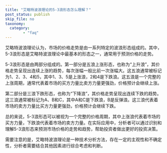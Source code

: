 ```yaml
---
title: "艾略特波浪理论的5-3浪形态怎么理解？"
post_status: publish
skip_file: no
taxonomy:
  category:
        - "faq"
---
```


艾略特波浪理论认为，市场的价格走势是由一系列特定的波浪形态组成的。其中，5-3浪形态是艾略特波浪理论中最基本的形态之一，通常用于预测价格的走势。

5-3浪形态是由两部分组成的。第一部分是五浪上涨形态，也称为“上升浪”，其价格走势呈现出连续上涨的趋势，每次涨幅一般比前一次涨幅大。这五浪通常被标记为1、2、3、4和5，其中1、3、5是上涨浪，2和4是下跌浪。这五浪是一个完整的上涨周期，通常代表着市场的买方力量比卖方力量更强劲，价格预计会继续上涨。

第二部分是三浪下跌形态，也称为“下降浪”，其价格走势呈现出连续下跌的趋势。这三浪通常被标记为A、B和C，其中A和C是下跌浪，B是反弹浪。这三浪代表着市场的卖方力量比买方力量更强劲，价格预计会继续下跌。

总的来说，5-3浪形态可以被视为一个完整的价格周期，其中上涨浪代表着市场的买方力量，下跌浪代表着市场的卖方力量。在实际应用中，分析者可以通过识别和理解5-3浪形态来预测市场价格的走势和趋势，帮助投资者做出更好的投资决策。

需要注意的是，艾略特波浪理论是一种技术分析方法，存在一定的主观性和不确定性，分析者需要结合其他因素进行综合考虑和判断。
